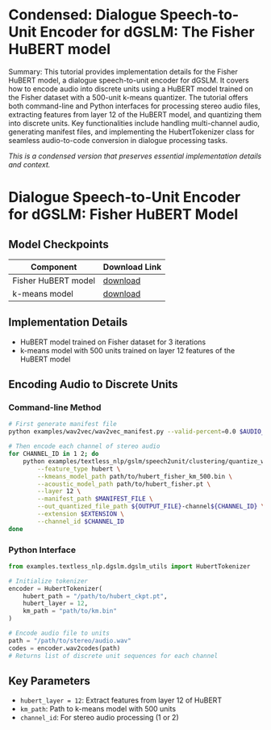 # Condensed: Dialogue Speech-to-Unit Encoder for dGSLM: The Fisher HuBERT model

Summary: This tutorial provides implementation details for the Fisher HuBERT model, a dialogue speech-to-unit encoder for dGSLM. It covers how to encode audio into discrete units using a HuBERT model trained on the Fisher dataset with a 500-unit k-means quantizer. The tutorial offers both command-line and Python interfaces for processing stereo audio files, extracting features from layer 12 of the HuBERT model, and quantizing them into discrete units. Key functionalities include handling multi-channel audio, generating manifest files, and implementing the HubertTokenizer class for seamless audio-to-code conversion in dialogue processing tasks.

*This is a condensed version that preserves essential implementation details and context.*

# Dialogue Speech-to-Unit Encoder for dGSLM: Fisher HuBERT Model

## Model Checkpoints

| Component | Download Link |
|-----------|---------------|
| Fisher HuBERT model | [download](https://dl.fbaipublicfiles.com/textless_nlp/dgslm/checkpoints/hubert/hubert_fisher.pt) |
| k-means model | [download](https://dl.fbaipublicfiles.com/textless_nlp/dgslm/checkpoints/hubert/hubert_fisher_km_500.bin) |

## Implementation Details
- HuBERT model trained on Fisher dataset for 3 iterations
- k-means model with 500 units trained on layer 12 features of the HuBERT model

## Encoding Audio to Discrete Units

### Command-line Method
```bash
# First generate manifest file
python examples/wav2vec/wav2vec_manifest.py --valid-percent=0.0 $AUDIO_DIR --dest=$OUTPUT_DIR --ext=$EXTENSION

# Then encode each channel of stereo audio
for CHANNEL_ID in 1 2; do
    python examples/textless_nlp/gslm/speech2unit/clustering/quantize_with_kmeans.py \
        --feature_type hubert \
        --kmeans_model_path path/to/hubert_fisher_km_500.bin \
        --acoustic_model_path path/to/hubert_fisher.pt \
        --layer 12 \
        --manifest_path $MANIFEST_FILE \
        --out_quantized_file_path ${OUTPUT_FILE}-channel${CHANNEL_ID} \
        --extension $EXTENSION \
        --channel_id $CHANNEL_ID
done
```

### Python Interface
```python
from examples.textless_nlp.dgslm.dgslm_utils import HubertTokenizer

# Initialize tokenizer
encoder = HubertTokenizer(
    hubert_path = "/path/to/hubert_ckpt.pt",
    hubert_layer = 12,
    km_path = "path/to/km.bin"
)

# Encode audio file to units
path = "/path/to/stereo/audio.wav"
codes = encoder.wav2codes(path)
# Returns list of discrete unit sequences for each channel
```

## Key Parameters
- `hubert_layer = 12`: Extract features from layer 12 of HuBERT
- `km_path`: Path to k-means model with 500 units
- `channel_id`: For stereo audio processing (1 or 2)